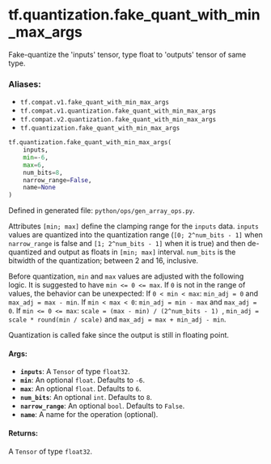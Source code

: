 <div itemscope itemtype="http://developers.google.com/ReferenceObject">
<meta itemprop="name" content="tf.quantization.fake_quant_with_min_max_args" />
<meta itemprop="path" content="Stable" />
</div>

# tf.quantization.fake_quant_with_min_max_args

Fake-quantize the 'inputs' tensor, type float to 'outputs' tensor of same type.

### Aliases:

* `tf.compat.v1.fake_quant_with_min_max_args`
* `tf.compat.v1.quantization.fake_quant_with_min_max_args`
* `tf.compat.v2.quantization.fake_quant_with_min_max_args`
* `tf.quantization.fake_quant_with_min_max_args`

``` python
tf.quantization.fake_quant_with_min_max_args(
    inputs,
    min=-6,
    max=6,
    num_bits=8,
    narrow_range=False,
    name=None
)
```



Defined in generated file: `python/ops/gen_array_ops.py`.

<!-- Placeholder for "Used in" -->

Attributes `[min; max]` define the clamping range for the `inputs` data.
`inputs` values are quantized into the quantization range (`[0; 2^num_bits - 1]`
when `narrow_range` is false and `[1; 2^num_bits - 1]` when it is true) and
then de-quantized and output as floats in `[min; max]` interval.
`num_bits` is the bitwidth of the quantization; between 2 and 16, inclusive.

Before quantization, `min` and `max` values are adjusted with the following
logic.
It is suggested to have `min <= 0 <= max`. If `0` is not in the range of values,
the behavior can be unexpected:
If `0 < min < max`: `min_adj = 0` and `max_adj = max - min`.
If `min < max < 0`: `min_adj = min - max` and `max_adj = 0`.
If `min <= 0 <= max`: `scale = (max - min) / (2^num_bits - 1) `,
`min_adj = scale * round(min / scale)` and `max_adj = max + min_adj - min`.

Quantization is called fake since the output is still in floating point.

#### Args:


* <b>`inputs`</b>: A `Tensor` of type `float32`.
* <b>`min`</b>: An optional `float`. Defaults to `-6`.
* <b>`max`</b>: An optional `float`. Defaults to `6`.
* <b>`num_bits`</b>: An optional `int`. Defaults to `8`.
* <b>`narrow_range`</b>: An optional `bool`. Defaults to `False`.
* <b>`name`</b>: A name for the operation (optional).


#### Returns:

A `Tensor` of type `float32`.
